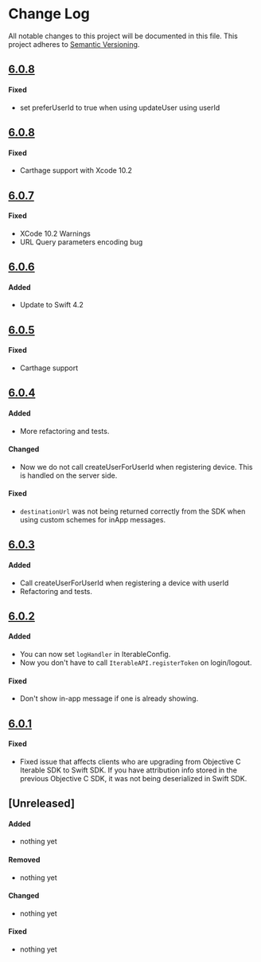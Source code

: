 # Change Log
All notable changes to this project will be documented in this file.
This project adheres to [Semantic Versioning](http://semver.org/).

## [6.0.8](https://github.com/Iterable/swift-sdk/releases/tag/6.0.8)
#### Fixed
- set preferUserId to true when using updateUser using userId

## [6.0.8](https://github.com/Iterable/swift-sdk/releases/tag/6.0.8)
#### Fixed
- Carthage support with Xcode 10.2

## [6.0.7](https://github.com/Iterable/swift-sdk/releases/tag/6.0.7)
#### Fixed
- XCode 10.2 Warnings
- URL Query parameters encoding bug

## [6.0.6](https://github.com/Iterable/swift-sdk/releases/tag/6.0.6)
#### Added
- Update to Swift 4.2

## [6.0.5](https://github.com/Iterable/swift-sdk/releases/tag/6.0.5)
#### Fixed
- Carthage support

## [6.0.4](https://github.com/Iterable/swift-sdk/releases/tag/6.0.4)
#### Added
- More refactoring and tests.

#### Changed
- Now we do not call createUserForUserId when registering device. This is handled on the server side.

#### Fixed
- `destinationUrl` was not being returned correctly from the SDK when using custom schemes for inApp messages.


## [6.0.3](https://github.com/Iterable/swift-sdk/releases/tag/6.0.3)
#### Added
- Call createUserForUserId when registering a device with userId
- Refactoring and tests.


## [6.0.2](https://github.com/Iterable/swift-sdk/releases/tag/6.0.2)
#### Added
- You can now set `logHandler` in IterableConfig.
- Now you don't have to call `IterableAPI.registerToken` on login/logout.


#### Fixed
- Don't show in-app message if one is already showing.


## [6.0.1](https://github.com/Iterable/swift-sdk/releases/tag/6.0.1)

#### Fixed
- Fixed issue that affects clients who are upgrading from Objective C Iterable SDK to Swift SDK. If you have attribution info stored in the previous Objective C SDK, it was not being deserialized in Swift SDK.

## [Unreleased]
#### Added
- nothing yet

#### Removed
- nothing yet

#### Changed
- nothing yet

#### Fixed
- nothing yet

